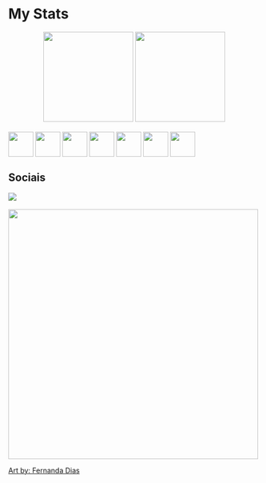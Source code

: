 <h1> My Stats </h1>
<div align="center">
<img height="180em" position="absolute"  src="https://github-readme-stats.vercel.app/api?username=Heydran&show_icons=true&title_color=A31DE7&text_color=14C3BB&icon_color=A31DE7&border_color=003E40&border_radius=20&bg_color=DEG,000000,003E40">
<img height="180em" src="https://github-readme-stats.vercel.app/api/top-langs/?username=Heydran&layout=compact&title_color=A31DE7&text_color=14C3BB&icon_color=A31DE7&border_color=003E40&border_radius=20&bg_color=DEG,000000,003E40">
</div>
<div style="display: inline_block"><br>
  <img align="center" height="50" src="https://cdn.jsdelivr.net/gh/devicons/devicon/icons/python/python-original-wordmark.svg" />
  <img align="center" height="50" src="https://cdn.jsdelivr.net/gh/devicons/devicon/icons/mysql/mysql-original-wordmark.svg" />
  <img align="center" height="50" src="https://cdn.jsdelivr.net/gh/devicons/devicon/icons/javascript/javascript-original.svg" />
  <img align="center" height="50" src="https://cdn.jsdelivr.net/gh/devicons/devicon/icons/typescript/typescript-original.svg" />
  <img align="center" height="50" src="https://cdn.jsdelivr.net/gh/devicons/devicon/icons/html5/html5-original.svg" />
  <img align="center" height="50" src="https://cdn.jsdelivr.net/gh/devicons/devicon/icons/css3/css3-original.svg" />
  <img align="center" height="50" src="https://cdn.jsdelivr.net/gh/devicons/devicon@latest/icons/flutter/flutter-original.svg" />
  
</div>
<div><h2>Sociais</h2>
<a href="https://www.instagram.com/theheydran/" target="_blank"><img src="https://img.shields.io/badge/-Instagram-%23E4405F?style=for-the-badge&logo=instagram&logoColor=white" target="_blank"></a>
</div>

<div style="display: inline_block"><br>
  <a align="center" href="https://www.youtube.com/watch?v=MHrxWKmzQkY"><img align="center" height="500" src="https://i.imgur.com/UFoARQA.png"></a>
  
  <a href="https://www.instagram.com/fernandadiasartwork/">Art by: Fernanda Dias</a>
</div>
  

